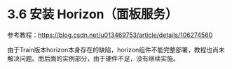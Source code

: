 # 3.6 安装 Horizon（面板服务）

参考教程：https://blog.csdn.net/u013469753/article/details/106274560

由于Train版本horizon本身存在的缺陷，horizon组件不能完整部署，教程也尚未解决问题。而后面的实例部分，由于硬件不足，没有继续实施。